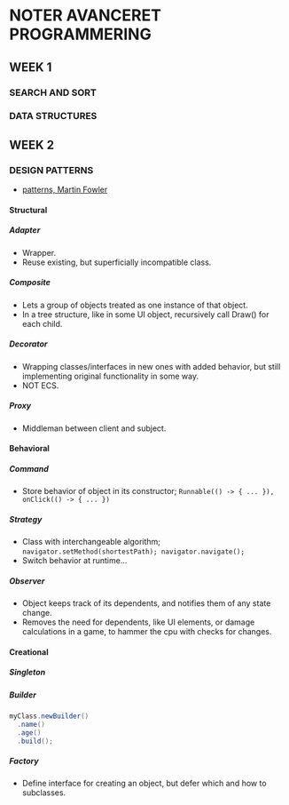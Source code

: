 # NOTER AVANCERET PROGRAMMERING

## WEEK 1

### SEARCH AND SORT



### DATA STRUCTURES



## WEEK 2

### DESIGN PATTERNS

  - [patterns, Martin Fowler](https://www.martinfowler.com/ieeeSoftware/patterns.pdf)


#### Structural

##### Adapter

  - Wrapper.
  - Reuse existing, but superficially incompatible class.

##### Composite

  - Lets a group of objects treated as one instance of that object.
  - In a tree structure, like in some UI object, recursively call Draw() for each child.

##### Decorator

  - Wrapping classes/interfaces in new ones with added behavior, but still
    implementing original functionality in some way.
  - NOT ECS.

##### Proxy

  - Middleman between client and subject.

#### Behavioral

##### Command

  - Store behavior of object in its constructor; `Runnable(() -> { ... }), onClick(() -> { ... })`

##### Strategy

  - Class with interchangeable algorithm; `navigator.setMethod(shortestPath); navigator.navigate();`
  - Switch behavior at runtime...

##### Observer

  - Object keeps track of its dependents, and notifies them of any state change.
  - Removes the need for dependents, like UI elements, or damage calculations
    in a game, to hammer the cpu with checks for changes.

#### Creational

##### Singleton
##### Builder

  ```java
  myClass.newBuilder()
    .name()
    .age()
    .build();
  ```

##### Factory

  - Define interface for creating an object, but defer which and how to subclasses.
